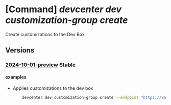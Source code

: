 # [Command] _devcenter dev customization-group create_

Create customizations to the Dev Box.

## Versions

### [2024-10-01-preview](/Resources/data-plane/microsoft.devcenter/L3Byb2plY3RzL3t9L3VzZXJzL3t9L2RldmJveGVzL3t9L2N1c3RvbWl6YXRpb25ncm91cHMve30=/2024-10-01-preview.xml) **Stable**

<!-- data-plane:microsoft.devcenter /projects/{}/users/{}/devboxes/{}/customizationgroups/{} 2024-10-01-preview -->

#### examples

- Applies customizations to the dev box
    ```bash
        devcenter dev customization-group create --endpoint "https://8a40af38-3b4c-4672-a6a4-5e964b1870ed- contosodevcenter.centralus.devcenter.azure.com/" --project-name "DevProject" --dev-box-name "myDevBox" --tasks "[{\"name\": \"catalogName/choco\", \"displayName\": \"Install VS Code\", \"parameters\": {\"packageName\": \"vscode\", \"packageVersion\": \"1.0.0\"}}, {\"name\": \"catalogName/write-to-file\", \"runAs\": \"User\"}]" --name "Provisioning" --user-id "00000000-0000-0000-0000-000000000000"
    ```
